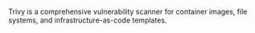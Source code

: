Trivy is a comprehensive vulnerability scanner for container images, file systems, and infrastructure-as-code templates.
